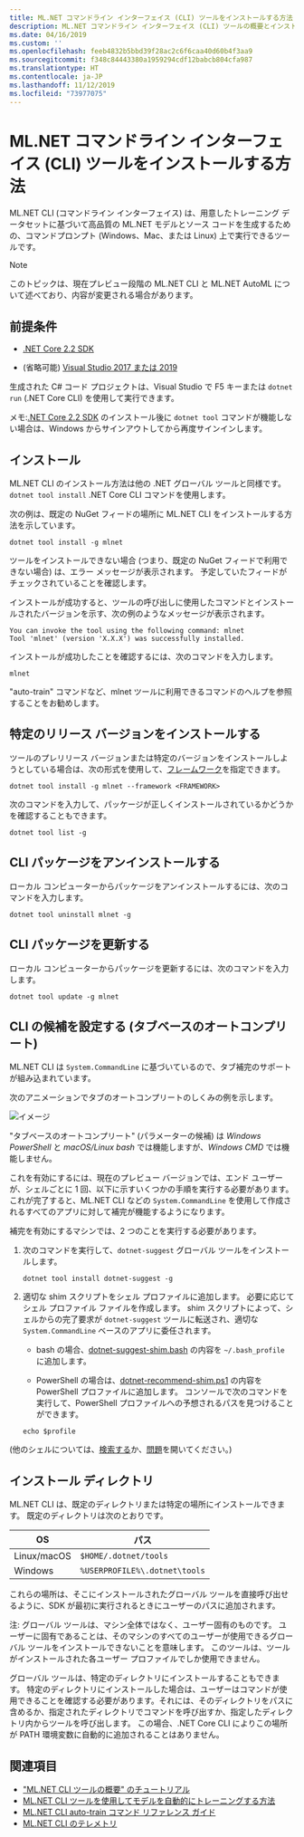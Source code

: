 ```yaml
---
title: ML.NET コマンドライン インターフェイス (CLI) ツールをインストールする方法
description: ML.NET コマンドライン インターフェイス (CLI) ツールの概要とインストール。
ms.date: 04/16/2019
ms.custom: ''
ms.openlocfilehash: feeb4832b5bbd39f28ac2c6f6caa40d60b4f3aa9
ms.sourcegitcommit: f348c84443380a1959294cdf12babcb804cfa987
ms.translationtype: HT
ms.contentlocale: ja-JP
ms.lasthandoff: 11/12/2019
ms.locfileid: "73977075"
---
```

# <a name="how-to-install-the-mlnet-command-line-interface-cli-tool"></a>ML.NET コマンドライン インターフェイス (CLI) ツールをインストールする方法

ML.NET CLI (コマンドライン インターフェイス) は、用意したトレーニング データセットに基づいて高品質の ML.NET モデルとソース コードを生成するための、コマンドプロンプト (Windows、Mac、または Linux) 上で実行できるツールです。

> [!NOTE]
> このトピックは、現在プレビュー段階の ML.NET CLI と ML.NET AutoML について述べており、内容が変更される場合があります。

## <a name="pre-requisites"></a>前提条件

- [.NET Core 2.2 SDK](https://dotnet.microsoft.com/download/dotnet-core/2.2)

- (省略可能) [Visual Studio 2017 または 2019](https://visualstudio.microsoft.com/vs/)

生成された C# コード プロジェクトは、Visual Studio で F5 キーまたは `dotnet run` (.NET Core CLI) を使用して実行できます。

メモ:[.NET Core 2.2 SDK](https://dotnet.microsoft.com/download/dotnet-core/2.2) のインストール後に `dotnet tool` コマンドが機能しない場合は、Windows からサインアウトしてから再度サインインします。

## <a name="install"></a>インストール

ML.NET CLI のインストール方法は他の .NET グローバル ツールと同様です。 `dotnet tool install` .NET Core CLI コマンドを使用します。

次の例は、既定の NuGet フィードの場所に ML.NET CLI をインストールする方法を示しています。

```dotnetcli
dotnet tool install -g mlnet
```

ツールをインストールできない場合 (つまり、既定の NuGet フィードで利用できない場合) は、エラー メッセージが表示されます。 予定していたフィードがチェックされていることを確認します。

インストールが成功すると、ツールの呼び出しに使用したコマンドとインストールされたバージョンを示す、次の例のようなメッセージが表示されます。

```console
You can invoke the tool using the following command: mlnet
Tool 'mlnet' (version 'X.X.X') was successfully installed.
```

インストールが成功したことを確認するには、次のコマンドを入力します。

```console
mlnet
```

"auto-train" コマンドなど、mlnet ツールに利用できるコマンドのヘルプを参照することをお勧めします。

## <a name="install-a-specific-release-version"></a>特定のリリース バージョンをインストールする

ツールのプレリリース バージョンまたは特定のバージョンをインストールしようとしている場合は、次の形式を使用して、[フレームワーク](../../standard/frameworks.md)を指定できます。

```dotnetcli
dotnet tool install -g mlnet --framework <FRAMEWORK>
```

次のコマンドを入力して、パッケージが正しくインストールされているかどうかを確認することもできます。

```dotnetcli
dotnet tool list -g
```

## <a name="uninstall-the-cli-package"></a>CLI パッケージをアンインストールする

ローカル コンピューターからパッケージをアンインストールするには、次のコマンドを入力します。

```dotnetcli
dotnet tool uninstall mlnet -g
```

## <a name="update-the-cli-package"></a>CLI パッケージを更新する

ローカル コンピューターからパッケージを更新するには、次のコマンドを入力します。

```dotnetcli
dotnet tool update -g mlnet
```

## <a name="set-up-cli-suggestions-tab-based-auto-completion"></a>CLI の候補を設定する (タブベースのオートコンプリート)

ML.NET CLI は `System.CommandLine` に基づいているので、タブ補完のサポートが組み込まれています。

次のアニメーションでタブのオートコンプリートのしくみの例を示します。

![イメージ](./media/cli-tab-completion.gif)

"タブベースのオートコンプリート" (パラメーターの候補) は *Windows PowerShell* と *macOS/Linux bash* では機能しますが、*Windows CMD* では機能しません。

これを有効にするには、現在のプレビュー バージョンでは、エンド ユーザーが、シェルごとに 1 回、以下に示すいくつかの手順を実行する必要があります。 これが完了すると、ML.NET CLI などの `System.CommandLine` を使用して作成されるすべてのアプリに対して補完が機能するようになります。

補完を有効にするマシンでは、2 つのことを実行する必要があります。

1. 次のコマンドを実行して、`dotnet-suggest` グローバル ツールをインストールします。

    ```dotnetcli
    dotnet tool install dotnet-suggest -g
    ```

2. 適切な shim スクリプトをシェル プロファイルに追加します。 必要に応じてシェル プロファイル ファイルを作成します。 shim スクリプトによって、シェルからの完了要求が `dotnet-suggest` ツールに転送され、適切な `System.CommandLine` ベースのアプリに委任されます。

    - bash の場合、[dotnet-suggest-shim.bash](https://github.com/dotnet/System.CommandLine/blob/master/src/System.CommandLine.Suggest/dotnet-suggest-shim.bash) の内容を `~/.bash_profile` に追加します。

    - PowerShell の場合は、[dotnet-recommend-shim.ps1](https://github.com/dotnet/System.CommandLine/blob/master/src/System.CommandLine.Suggest/dotnet-suggest-shim.ps1) の内容を PowerShell プロファイルに追加します。 コンソールで次のコマンドを実行して、PowerShell プロファイルへの予想されるパスを見つけることができます。

    ```console
    echo $profile
    ```

(他のシェルについては、[検索する](https://github.com/dotnet/System.CommandLine/issues?q=is%3Aissue+is%3Aopen+label%3A%22shell+suggestion%22)か、[問題](https://github.com/dotnet/System.CommandLine/issues)を開いてください。)

## <a name="installation-directory"></a>インストール ディレクトリ

ML.NET CLI は、既定のディレクトリまたは特定の場所にインストールできます。 既定のディレクトリは次のとおりです。

| OS          | パス                          |
|-------------|-------------------------------|
| Linux/macOS | `$HOME/.dotnet/tools`         |
| Windows     | `%USERPROFILE%\.dotnet\tools` |

これらの場所は、そこにインストールされたグローバル ツールを直接呼び出せるように、SDK が最初に実行されるときにユーザーのパスに追加されます。

注: グローバル ツールは、マシン全体ではなく、ユーザー固有のものです。 ユーザーに固有であることは、そのマシンのすべてのユーザーが使用できるグローバル ツールをインストールできないことを意味します。 このツールは、ツールがインストールされた各ユーザー プロファイルでしか使用できません。

グローバル ツールは、特定のディレクトリにインストールすることもできます。 特定のディレクトリにインストールした場合は、ユーザーはコマンドが使用できることを確認する必要があります。それには、そのディレクトリをパスに含めるか、指定されたディレクトリでコマンドを呼び出すか、指定したディレクトリ内からツールを呼び出します。
この場合、.NET Core CLI によりこの場所が PATH 環境変数に自動的に追加されることはありません。

## <a name="see-also"></a>関連項目

- ["ML.NET CLI ツールの概要" のチュートリアル](../tutorials/mlnet-cli.md)
- [ML.NET CLI ツールを使用してモデルを自動的にトレーニングする方法](../automate-training-with-cli.md)
- [ML.NET CLI auto-train コマンド リファレンス ガイド](../reference/ml-net-cli-reference.md)
- [ML.NET CLI のテレメトリ](../resources/ml-net-cli-telemetry.md)
